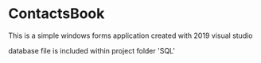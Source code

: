 # ContactsBook

This is a simple windows forms application created with 2019 visual studio

database file is included within project folder 'SQL'
